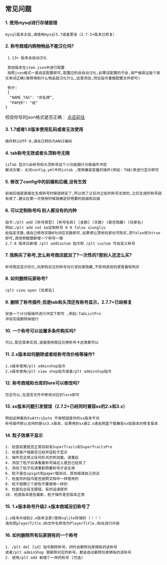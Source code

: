 ## 常见问题

#### 1. 使用mysql进行存储报错
```
mysql版本太低,请使用mysql5.7或者更高（2.7.5+版本已修复）
```
#### 2. 称号商城内购物物品不能汉化吗?

```
 1.13+ 版本会自动汉化
 
 其他版本在item.json中进行配置
 按照json格式一直自定配置即可,配置过的会自动汉化,如果没配置的不会,请严格保证每个英文单词正确(推荐用到什么物品就汉化什么,这里添加,然后指令重载配置文件即可)
 
 例子:
 {
  "NAME_TAG": "命名牌",
  "PAPER": "纸"
}
```

校验你写的json格式是否正确： [点击前往](https://www.json.cn/)

#### 3. 1.7或者1.8版本使用乱码或者无法使用

```
插件默认UTF-8,请自己转码为ANSI编码
```

#### 4. tab称号无效或者头顶称号无限

```
isTab 显示tab称号和头顶称号这个小功能跟计分板插件冲突
解决方案: 关闭config.yml中的istab ,使用兼容变量的插件(例如：TAB)来进行显示即可
```

#### 5. 修改了config中的前缀和后缀,没有生效

```
前缀后缀是直接在生成称号时候就绑定了,所以改了之后对之前的称号无效的,之后生成的称号就有效了.建议在第一次使用时候就确定好想要的前缀和后缀
```

#### 6. 可以定制称号吗 别人都没有的内种

```
指令:/plt add [称号类型] [称号名称] [金额] (天数) (是否隐藏) (玩家名)
例如:/plt add not &e定制称号 0 0 false xiongliu
给指定天数,请自己修改天数0为对应天数即可,如果想让其他玩家也可购买,把false改为true即可,其他参数跟新增一个称号一致
2.7.8 版本后新增 /plt addCustom 指令和 /plt custom 可自定义称号
```

#### 7. 我购买了称号,怎么称号商店就没了?一次性的?那别人还怎么买?

```
称号商店显示优化,玩家购买过的称号对只该玩家隐藏,不影响其他玩家查看和购买
```

#### 8. 如何删除玩家称号?

```
/plt view open [玩家名]
```

#### 9. 删除了称号插件,但是tab和头顶还有称号显示，2.7.7+已经修复

```
安装一个计分板插件进行冲突下即可 ,例如:TabListPro
冲突完成删除掉就行
```

#### 10. 一个称号可以设置多条件购买吗?

```
可以,配合菜单实现,或者使用商店兑换称号卡这类都可以
```

#### 11. 2.x版本如何删除或者给称号改价格等操作?

```
1.x版本使用/plt adminshop指令  
2.x版本使用/plt view shop指令或者/plt adminshop指令 
```

#### 12. 称号商城和仓库的lore可以修改吗?

```
完全可以,在语言文件中修改对应的lore即可
```

#### 13. sx版本问题引发错误（2.7.2+已经同时兼容sx的2.x和3.x）

```
例如这种看到SxAttribute 不用想就是你的sx版本不对
称号插件默认支持的是sx3.x版本，如果用的sx是2.x请去网盘下载兼容sx低版本的修复版本

```

#### 14. 粒子效果不显示

```
1. 检查前置是否正常目前有SuperTrails和SuperTrailsPro
2. 检查客户端是否已经开启粒子显示
3. 插件完全禁止任何形式的热加载，请重启
4. 添加了粒子后请看看称号描述上是否已经有了
5. 添加了粒子后请重新佩戴称号才会生效
6. 粒子是在spigot和paper端测试，其他端请自己测试
7. 检查你的指令是否按照文档中一样使用的
8. 粒子翅膀三个颜色不要使用一样的
9. 检查后台有无报错，有的话请提供
10. 检查版本是否最新，粒子插件是否版本正常
```

#### 15. 1.x版本称号升级2.x版本商城没旧称号了

```
1.x版本升级到2.x版本注意(使用sqlite存储的 )！！！   
请先把playerTitle.db文件名修改为PlayerTitle.db在进行升级
```

#### 16. 如何删除所有玩家拥有的一个称号

```
1. /plt del [id] 指令删除称号，同时会删除玩家拥有的该称号
或者/plt adminShop 里删除对应的称号，都会自动删除玩家拥有的该称号
2. 使用/plt add 新增个一样的称号 (可选)
```